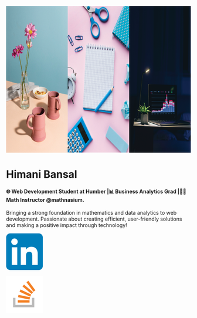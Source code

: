 <img src="./himani.png" alt="This is my vibe. Welcome to my Github Account!" width="900" height="400">

# Himani Bansal

#### 🌐 Web Development Student at Humber |📊 Business Analytics Grad |🧑‍🏫 Math Instructor @mathnasium. 

Bringing a strong foundation in mathematics and data analytics to web development. Passionate about creating efficient, user-friendly solutions and making a positive impact through technology!

[<img src="./LinkedIn_icon.svg.png" alt="Linkedin" width="100" height="100">](https://www.linkedin.com/in/himani-bansal-8bb2532a4/)

[<img src="./Stack_Overflow_icon.svg.png" alt="StackOverFlow" width="100" height="100">](https://stackoverflow.com/users/27218588/himani-bansal)


